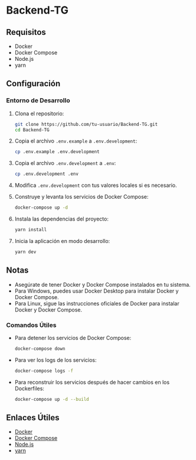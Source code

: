 # Backend-TG

## Requisitos

- Docker
- Docker Compose
- Node.js
- yarn

## Configuración

### Entorno de Desarrollo

1. Clona el repositorio:

    ```sh
    git clone https://github.com/tu-usuario/Backend-TG.git
    cd Backend-TG
    ```

2. Copia el archivo `.env.example` a `.env.development`:

    ```sh
    cp .env.example .env.development
    ```

3. Copia el archivo `.env.development` a `.env`:

    ```sh
    cp .env.development .env
    ```

4. Modifica `.env.development` con tus valores locales si es necesario.

5. Construye y levanta los servicios de Docker Compose:

    ```sh
    docker-compose up -d
    ```

6. Instala las dependencias del proyecto:

    ```sh
    yarn install
    ```

7. Inicia la aplicación en modo desarrollo:

    ```sh
    yarn dev
    ```

## Notas

- Asegúrate de tener Docker y Docker Compose instalados en tu sistema.
- Para Windows, puedes usar Docker Desktop para instalar Docker y Docker Compose.
- Para Linux, sigue las instrucciones oficiales de Docker para instalar Docker y Docker Compose.

### Comandos Útiles

- Para detener los servicios de Docker Compose:

    ```sh
    docker-compose down
    ```

- Para ver los logs de los servicios:

    ```sh
    docker-compose logs -f
    ```

- Para reconstruir los servicios después de hacer cambios en los Dockerfiles:

    ```sh
    docker-compose up -d --build
    ```

## Enlaces Útiles

- [Docker](https://www.docker.com/)
- [Docker Compose](https://docs.docker.com/compose/)
- [Node.js](https://nodejs.org/)
- [yarn](https://yarnpkg.com/)
